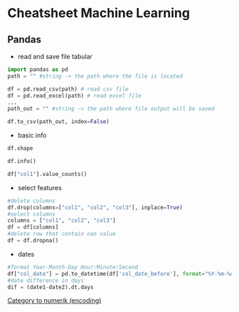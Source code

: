 # Cheatsheet Machine Learning

## Pandas

- read and save file tabular

```py
import pandas as pd
path = "" #string -> the path where the file is located

df = pd.read_csv(path) # read csv file
df = pd.read_excel(path) # read excel file
...
path_out = "" #string -> the path where file output will be saved

df.to_csv(path_out, index=False)
```

- basic info

```py
df.shape

df.info()

df["col1"].value_counts()
```

- select features

```py
#delete columns
df.drop(columns=["col1", "col2", "col3"], inplace=True)
#select columns
columns = ["col1", "col2", "col3"]
df = df[columns]
#delete row that contain nan value
df = df.dropna()
```

- dates

```py
#format Year-Month-Day Hour:Minute:Second
df["col_date"] = pd.to_datetime(df['col_date_before'], format="%Y-%m-%d %H:%M:%S")
#date difference in days
dif = (date1-date2).dt.days
```

[Category to numerik (encoding)]({link})
